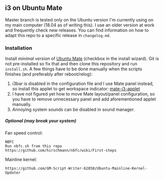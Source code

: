 i3 on Ubuntu Mate
--------------------------------
Master branch is tested only on the Ubuntu version I'm currently 
using on my main computer (18.04 as of writing this).
I use an older version at work and frequently check new releases.
You can find information on how to adapt this repo to a specific 
release in `changelog.md`.

### Installation
Install *minimal version* of [Ubuntu Mate](https://ubuntu-mate.org/download/) \(checkbox in the install wizard).
Git is not pre-installed so fix that and then clone this repository
and run `install.sh`. A few things have to be done manually when the
scripts finishes \(and preferably after reboot/relog):

1. i3bar is disabled in the configuration file and I use Mate panel 
    instead, so install this applet to get workspace indicator:
    [mate-i3-applet](https://github.com/city41/mate-i3-applet)
2. I have not figured yet how to move Mate layout/panel configuration,
    so you have to remove unnecessary panel and add aforementioned applet
    manually.
3. Annoying system sounds can be disabled in sound manager.


##### Optional (may break your system)
Fan speed control:
```
NBFC
Run nbfc.sh from this repo
https://github.com/hirschmann/nbfc/wiki/First-steps
```

Mainline kernel:
```
https://github.com/GM-Script-Writer-62850/Ubuntu-Mainline-Kernel-Updater
```
